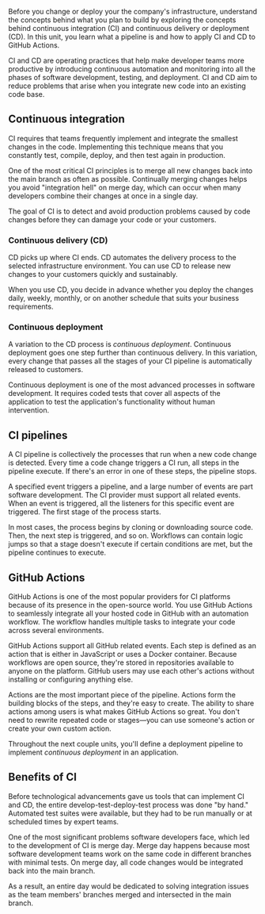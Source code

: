 Before you change or deploy your the company's infrastructure, understand the concepts behind what you plan to build by exploring the concepts behind continuous integration (CI) and continuous delivery or deployment (CD). In this unit, you learn what a pipeline is and how to apply CI and CD to GitHub Actions.

CI and CD are operating practices that help make developer teams more productive by introducing continuous automation and monitoring into all the phases of software development, testing, and deployment. CI and CD aim to reduce problems that arise when you integrate new code into an existing code base.

## Continuous integration

CI requires that teams frequently implement and integrate the smallest changes in the code. Implementing this technique means that you constantly test, compile, deploy, and then test again in production.

One of the most critical CI principles is to merge all new changes back into the main branch as often as possible. Continually merging changes helps you avoid "integration hell" on merge day, which can occur when many developers combine their changes at once in a single day.

The goal of CI is to detect and avoid production problems caused by code changes before they can damage your code or your customers.

### Continuous delivery (CD)

CD picks up where CI ends. CD automates the delivery process to the selected infrastructure environment. You can use CD to release new changes to your customers quickly and sustainably.

When you use CD, you decide in advance whether you deploy the changes daily, weekly, monthly, or on another schedule that suits your business requirements.

### Continuous deployment

A variation to the CD process is *continuous deployment*. Continuous deployment goes one step further than continuous delivery. In this variation, every change that passes all the stages of your CI pipeline is automatically released to customers.

Continuous deployment is one of the most advanced processes in software development. It requires coded tests that cover all aspects of the application to test the application's functionality without human intervention.

## CI pipelines

A CI pipeline is collectively the processes that run when a new code change is detected. Every time a code change triggers a CI run, all steps in the pipeline execute. If there's an error in one of these steps, the pipeline stops.

A specified event triggers a pipeline, and a large number of events are part software development. The CI provider must support all related events. When an event is triggered, all the listeners for this specific event are triggered. The first stage of the process starts. 

In most cases, the process begins by cloning or downloading source code. Then, the next step is triggered, and so on. Workflows can contain logic jumps so that a stage doesn't execute if certain conditions are met, but the pipeline continues to execute.

## GitHub Actions

GitHub Actions is one of the most popular providers for CI platforms because of its presence in the open-source world. You use GitHub Actions to seamlessly integrate all your hosted code in GitHub with an automation workflow. The workflow handles multiple tasks to integrate your code across several environments.

GitHub Actions support all GitHub related events. Each step is defined as an action that is either in JavaScript or uses a Docker container. Because workflows are open source, they're stored in repositories available to anyone on the platform. GitHub users may use each other's actions without installing or configuring anything else.

Actions are the most important piece of the pipeline. Actions form the building blocks of the steps, and they're easy to create. The ability to share actions among users is what makes GitHub Actions so great. You don't need to rewrite repeated code or stages—you can use someone's action or create your own custom action.

Throughout the next couple units, you'll define a deployment pipeline to implement *continuous deployment* in an application.

## Benefits of CI

Before technological advancements gave us tools that can implement CI and CD, the entire develop-test-deploy-test process was done "by hand." Automated test suites were available, but they had to be run manually or at scheduled times by expert teams.

One of the most significant problems software developers face, which led to the development of CI is merge day. Merge day happens because most software development teams work on the same code in different branches with minimal tests. On merge day, all code changes would be integrated back into the main branch.

As a result, an entire day would be dedicated to solving integration issues as the team members' branches merged and intersected in the main branch.
